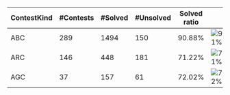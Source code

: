 | ContestKind | #Contests | #Solved | #Unsolved | Solved ratio | |
| - | - | - | - | - | - |
| ABC | 289 | 1494 | 150 | 90.88% | ![91%](https://progress-bar.dev/91?title=Solved) |
| ARC | 146 | 448 | 181 | 71.22% | ![71%](https://progress-bar.dev/71?title=Solved) |
| AGC | 37 | 157 | 61 | 72.02% | ![72%](https://progress-bar.dev/72?title=Solved) |

